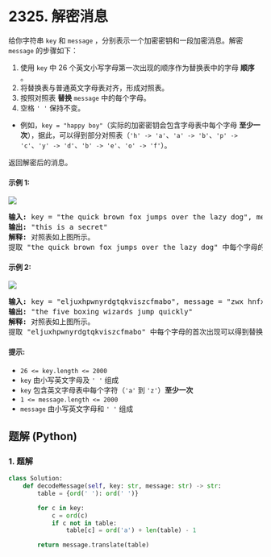 # 2325. 解密消息
给你字符串 `key` 和 `message` ，分别表示一个加密密钥和一段加密消息。解密 `message` 的步骤如下：
1. 使用 `key` 中 26 个英文小写字母第一次出现的顺序作为替换表中的字母 **顺序** 。
2. 将替换表与普通英文字母表对齐，形成对照表。
3. 按照对照表 **替换** `message` 中的每个字母。
4. 空格 `' '` 保持不变。

* 例如，`key = "happy boy"`（实际的加密密钥会包含字母表中每个字母 **至少一次**），据此，可以得到部分对照表（`'h' -> 'a'`、`'a' -> 'b'`、`'p' -> 'c'`、`'y' -> 'd'`、`'b' -> 'e'`、`'o' -> 'f'`）。

返回解密后的消息。

#### 示例 1:
![](https://assets.leetcode.com/uploads/2022/05/08/ex1new4.jpg)
<pre>
<strong>输入:</strong> key = "the quick brown fox jumps over the lazy dog", message = "vkbs bs t suepuv"
<strong>输出:</strong> "this is a secret"
<strong>解释:</strong> 对照表如上图所示。
提取 "the quick brown fox jumps over the lazy dog" 中每个字母的首次出现可以得到替换表。
</pre>

#### 示例 2:
![](https://assets.leetcode.com/uploads/2022/05/08/ex2new.jpg)
<pre>
<strong>输入:</strong> key = "eljuxhpwnyrdgtqkviszcfmabo", message = "zwx hnfx lqantp mnoeius ycgk vcnjrdb"
<strong>输出:</strong> "the five boxing wizards jump quickly"
<strong>解释:</strong> 对照表如上图所示。
提取 "eljuxhpwnyrdgtqkviszcfmabo" 中每个字母的首次出现可以得到替换表。
</pre>

#### 提示:
* `26 <= key.length <= 2000`
* `key` 由小写英文字母及 `' '` 组成
* `key` 包含英文字母表中每个字符（`'a'` 到 `'z'`）**至少一次**
* `1 <= message.length <= 2000`
* `message` 由小写英文字母和 `' '` 组成

## 题解 (Python)

### 1. 题解
```Python
class Solution:
    def decodeMessage(self, key: str, message: str) -> str:
        table = {ord(' '): ord(' ')}

        for c in key:
            c = ord(c)
            if c not in table:
                table[c] = ord('a') + len(table) - 1

        return message.translate(table)
```
